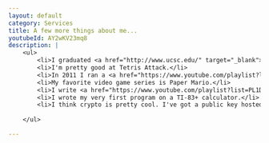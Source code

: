 ```yaml
---
layout: default
category: Services
title: A few more things about me...
youtubeId: AY2wKV23mq8
description: |
    <ul>
        <li>I graduated <a href="http://www.ucsc.edu/" target="_blank">UC Santa Cruz</a> in 2014 with a B.S. in Computer Science: Game Design (highest honors).</li>
        <li>I'm pretty good at Tetris Attack.</li>
        <li>In 2011 I ran a <a href="https://www.youtube.com/playlist?list=PL15E0AC4F7B0CD8BA" target="_blank">Minecraft YouTube channel</a> that got 9 million views, and I was invited to Minecon.</li>
        <li>My favorite video game series is Paper Mario.</li>
        <li>I write <a href="https://www.youtube.com/playlist?list=PL1D1B1B84D3BE770D" target="_blank">music for virtual orchestra</a> in my spare time. I also <a href="https://www.youtube.com/playlist?list=PL93Ao-kXHQuUVcQDf2llrR_YAUGr8x9uZ" target="_blank">punch custom music boxes</a>.</li>
        <li>I wrote my very first program on a TI-83+ calculator.</li>
        <li>I think crypto is pretty cool. I've got a public key hosted <a href="https://keybase.io/maxlaumeister" target="_blank">here</a>, if you're that kind of person too.</li>
        
    </ul>

---
```

